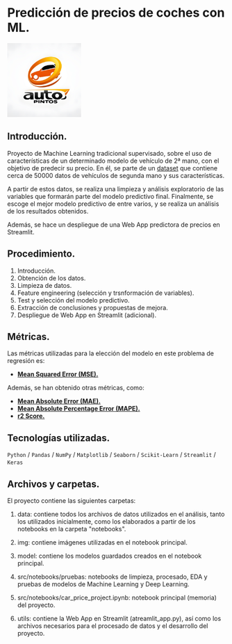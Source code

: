 # Predicción de precios de coches con ML.

<img src="img/autos_pintos_logo_red.png" alt="Autos Pintos logo" width="170"/>

## Introducción.

Proyecto de Machine Learning tradicional supervisado, sobre el uso de características de un determinado modelo de vehículo de 2ª mano, con el objetivo de predecir su precio. En él, se parte de un [dataset](https://www.kaggle.com/datasets/datamarket/venta-de-coches) que contiene cerca de 50000 datos de vehículos de segunda mano y sus características. 

A partir de estos datos, se realiza una limpieza y análisis exploratorio de las variables que formarán parte del modelo predictivo final. Finalmente, se escoge el mejor modelo predictivo de entre varios, y se realiza un análisis de los resultados obtenidos.

Además, se hace un despliegue de una Web App predictora de precios en Streamlit.

## Procedimiento.

1. Introducción.
2. Obtención de los datos.
3. Limpieza de datos.
4. Feature engineering (selección y trsnformación de variables).
5. Test y selección del modelo predictivo.
6. Extracción de conclusiones y propuestas de mejora.
7. Despliegue de Web App en Streamlit (adicional).

## Métricas.

Las métricas utilizadas para la elección del modelo en este problema de regresión es:

* [__Mean Squared Error (MSE).__](https://scikit-learn.org/stable/modules/generated/sklearn.metrics.mean_squared_error.html)

Además, se han obtenido otras métricas, como:

* [__Mean Absolute Error (MAE).__](https://scikit-learn.org/stable/modules/generated/sklearn.metrics.mean_absolute_error.html)
* [__Mean Absolute Percentage Error (MAPE).__](https://scikit-learn.org/stable/modules/generated/sklearn.metrics.mean_absolute_percentage_error.html#sklearn.metrics.mean_absolute_percentage_error)
* [__r2 Score.__](https://scikit-learn.org/stable/modules/generated/sklearn.metrics.r2_score.html#sklearn.metrics.r2_score)


## Tecnologías utilizadas.

```Python``` / ```Pandas``` / ```NumPy``` / ```Matplotlib``` / ```Seaborn``` / ```Scikit-Learn``` / ```Streamlit``` / ```Keras```

## Archivos y carpetas.

El proyecto contiene las siguientes carpetas:

1. data: contiene todos los archivos de datos utilizados en el análisis, tanto los utilizados inicialmente, como los elaborados a partir de los notebooks en la carpeta "notebooks".

2. img: contiene imágenes utilizadas en el notebook principal.

3. model: contiene los modelos guardados creados en el notebook principal.

4. src/notebooks/pruebas: notebooks de limpieza, procesado, EDA y pruebas de modelos de Machine Learning y Deep Learning.

5. src/notebooks/car_price_project.ipynb: notebook principal (memoria) del proyecto.

6. utils: contiene la Web App en Streamlit (atreamlit_app.py), así como los archivos necesarios para el procesado de datos y el desarrollo del proyecto.





